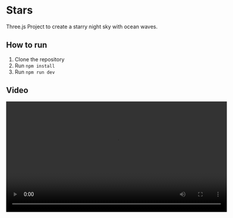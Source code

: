 # Stars

Three.js Project to create a starry night sky with ocean waves.

## How to run

1. Clone the repository
2. Run `npm install`
3. Run `npm run dev`

## Video

<video width="600" src="https://github.com/user-attachments/assets/287f511b-6a79-4342-9e29-279486735275" />
